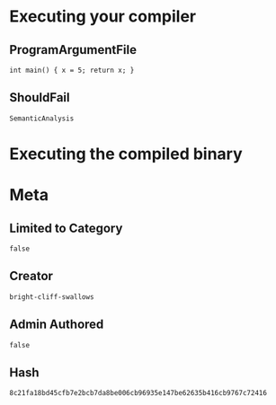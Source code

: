 # Executing your compiler

## ProgramArgumentFile

```
int main() { x = 5; return x; }
```

## ShouldFail

```
SemanticAnalysis
```

# Executing the compiled binary

# Meta

## Limited to Category

```
false
```

## Creator

```
bright-cliff-swallows
```

## Admin Authored

```
false
```

## Hash

```
8c21fa18bd45cfb7e2bcb7da8be006cb96935e147be62635b416cb9767c72416
```
